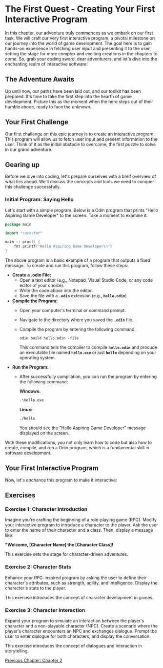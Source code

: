 # The First Quest - Creating Your First Interactive Program

In this chapter, our adventure truly commences as we embark on our first task. We will craft our very first interactive program, a pivotal milestone on our journey into the world of game development. The goal here is to gain hands-on experience in fetching user input and presenting it to the user, setting the stage for more complex and exciting creations in the chapters to come. So, grab your coding sword, dear adventurers, and let's dive into the enchanting realm of interactive software!

## The Adventure Awaits

Up until now, our paths have been laid out, and our toolkit has been prepared. It's time to take the first step into the hearth of game development. Picture this as the moment when the hero steps out of their humble abode, ready to face the unknown.

## Your First Challenge

Our first challenge on this epic journey is to create an interactive program. This program will allow us to fetch user input and present information to the user. Think of it as the initial obstacle to overcome, the first puzzle to solve in our grand adventure.

## Gearing up

Before we dive into coding, let's prepare ourselves with a breif overview of what lies ahead. We'll discuss the concepts and tools we need to conquer this challenge successfully.

### Initial Program: Saying Hello

Let's start with a simple program. Below is a Odin program that prints "Hello Aspiring Game Developer" to the screen. Take a moment to examine it:

```go
package main

import "core:fmt"

main :: proc() {
    fmt.printf("Hello Aspiring Game Developer\n")
}
```

The above program is a basic example of a program that outputs a fixed message. To create and run this program, follow these steps:

- **Create a .odin File:**
    - Open a text editor (e.g., Notepad, Visual Studio Code, or any code editor of your choice).
    - Write the code above into the editor.
    - Save the file with a **`.odin`** extension (e.g., **`hello.odin`**)
- **Compile the Program:**
    - Open your computer's terminal or command prompt.
    - Navigate to the directory where you saved the **`.odin`** file.
    - Compile the program by entering the following command:

        ```
        odin build hello.odin -file
        ```
        This command tells the compiler to compile **`hello.odin`** and procude an executable file named **`hello.exe`** or just **`hello`** depending on your operating system.
- **Run the Program:**
    - After successfully compilation, you can run the program by entering the following command:

        **Windows:**

        ```bash
        .\hello.exe
        ```

        **Linux:**
        ```bash
        ./hello
        ```
        You should see the "Hello Aspiring Game Developer" message displayed on the screen.

With these modifications, you not only learn how to code but also how to create, compile, and run a Odin program, which is a fundamental skill in software development.


## Your First Interactive Program

Now, let's enchance this program to make it interactive:

## Exercises

### Exercise 1: Character Introduction

Imagine you're crafting the beginning of a role-playing game (RPG). Modify your interactive program to introduce a character to the player. Ask the user to enter the name of their character and a class. Then, display a message like:

 **"Welcome, [Character Name] the [Character Class]!**

 
 This exercise sets the stage for character-driven adventures.  

### Exercise 2: Character Stats

Enhance your RPG-inspired program by asking the user to define their character's attributes, such as strength, agility, and intelligence. Display the character's stats to the player.

This exercise introduces the concept of character development in games.

### Exercise 3: Character Interaction

Expand your program to simulate an interaction between the player's character and a non-playable character (NPC). Create a scenario where the player's character encounters an NPC and exchanges dialogue. Prompt tbe user to enter dialogue for both characters, and display the conversation.

This exercise introduces the concept of dialogues and interaction in storytelling.

[Previous Chapter: Chapter 2](../Chapter-2/doc.md)
